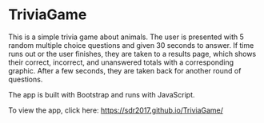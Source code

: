 # TriviaGame

This is a simple trivia game about animals. The user is presented with 5 random multiple choice questions and given 30 seconds to answer. If time runs out or the user finishes, they are taken to a results page, which shows their correct, incorrect, and unanswered totals with a corresponding graphic. After a few seconds, they are taken back for another round of questions. 

The app is built with Bootstrap and runs with JavaScript.

To view the app, click here:
https://sdr2017.github.io/TriviaGame/